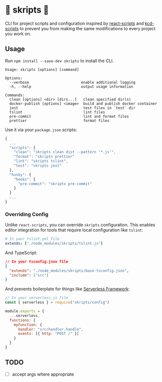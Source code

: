 # 📜 skripts 📜

CLI for project scripts and configuration inspired by [react-scripts](https://github.com/facebook/create-react-app/tree/master/packages/react-scripts) and [kcd-scripts](https://github.com/kentcdodds/kcd-scripts) to prevent you from making the same modifications to every project you work on.

## Usage

Run `npm install --save-dev skripts` to install the CLI.

```
Usage: skripts [options] [command]

Options:
  --verbose                        enable additional logging
  -h, --help                       output usage information

Commands:
  clean [options] <dir> [dirs...]   clean specified dir(s)
  docker-publish [options] <image>  build and publish docker container
  jest                              test files in `test` dir
  tslint                            lint files
  pre-commit                        lint and format files
  prettier                          format files
```

Use it via your `package.json` scripts:

```javascript
{
  ...
  "scripts": {
    "clean": "skripts clean dist --pattern '*.js'",
    "format": "skripts prettier"
    "lint": "skripts tslint",
    "test": "skripts jest"
  },
  "husky": {
    "hooks": {
      "pre-commit": "skripts pre-commit"
    }
  }
  ...
}
```

### Overriding Config

Unlike `react-scripts`, you can override `skripts` configuration. This enables editor integration for tools that require local configuration like `tslint`:

```yaml
# In your tslint.yml file
extends: ["./node_modules/skripts/tslint.js"]
```

And TypeScript:

```json
// In your tsconfig.json file
{
  "extends": "./node_modules/skripts/base-tsconfig.json",
  "include": ["src"]
}
```

And prevents boilerplate for things like [Serverless Framework](https://serverless.com/):

```javascript
// In your serverless.js file
const { serverless } = require("skripts/config")

module.exports = {
  ...serverless,
  functions: {
    myFunction: {
      handler: "src/handler.handle",
      events: [{ http: "POST /" }]
    }
  }
}
```

## TODO

- [ ] accept args where appropriate
